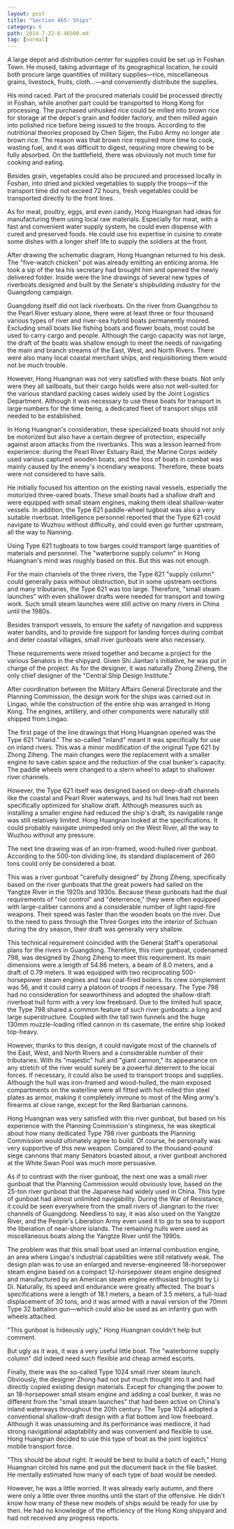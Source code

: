 ```yaml
---
layout: post
title: "Section 465: Ships"
category: 6
path: 2014-7-22-6-46500.md
tag: [normal]
---
```


A large depot and distribution center for supplies could be set up in Foshan Town. He mused, taking advantage of its geographical location, he could both procure large quantities of military supplies—rice, miscellaneous grains, livestock, fruits, cloth...—and conveniently distribute the supplies.

His mind raced. Part of the procured materials could be processed directly in Foshan, while another part could be transported to Hong Kong for processing. The purchased unhusked rice could be milled into brown rice for storage at the depot's grain and fodder factory, and then milled again into polished rice before being issued to the troops. According to the nutritional theories proposed by Chen Sigen, the Fubo Army no longer ate brown rice. The reason was that brown rice required more time to cook, wasting fuel, and it was difficult to digest, requiring more chewing to be fully absorbed. On the battlefield, there was obviously not much time for cooking and eating.

Besides grain, vegetables could also be procured and processed locally in Foshan, into dried and pickled vegetables to supply the troops—if the transport time did not exceed 72 hours, fresh vegetables could be transported directly to the front lines.

As for meat, poultry, eggs, and even candy, Hong Huangnan had ideas for manufacturing them using local raw materials. Especially for meat, with a fast and convenient water supply system, he could even dispense with cured and preserved foods. He could use his expertise in cuisine to create some dishes with a longer shelf life to supply the soldiers at the front.

After drawing the schematic diagram, Hong Huangnan returned to his desk. The "five-watch chicken" pot was already emitting an enticing aroma. He took a sip of the tea his secretary had brought him and opened the newly delivered folder. Inside were the line drawings of several new types of riverboats designed and built by the Senate's shipbuilding industry for the Guangdong campaign.

Guangdong itself did not lack riverboats. On the river from Guangzhou to the Pearl River estuary alone, there were at least three or four thousand various types of river and river-sea hybrid boats permanently moored. Excluding small boats like fishing boats and flower boats, most could be used to carry cargo and people. Although the cargo capacity was not large, the draft of the boats was shallow enough to meet the needs of navigating the main and branch streams of the East, West, and North Rivers. There were also many local coastal merchant ships, and requisitioning them would not be much trouble.

However, Hong Huangnan was not very satisfied with these boats. Not only were they all sailboats, but their cargo holds were also not well-suited for the various standard packing cases widely used by the Joint Logistics Department. Although it was necessary to use these boats for transport in large numbers for the time being, a dedicated fleet of transport ships still needed to be established.

In Hong Huangnan's consideration, these specialized boats should not only be motorized but also have a certain degree of protection, especially against arson attacks from the riverbanks. This was a lesson learned from experience: during the Pearl River Estuary Raid, the Marine Corps widely used various captured wooden boats, and the loss of boats in combat was mainly caused by the enemy's incendiary weapons. Therefore, these boats were not considered to have sails.

He initially focused his attention on the existing naval vessels, especially the motorized three-oared boats. These small boats had a shallow draft and were equipped with small steam engines, making them ideal shallow-water vessels. In addition, the Type 621 paddle-wheel tugboat was also a very suitable riverboat. Intelligence personnel reported that the Type 621 could navigate to Wuzhou without difficulty, and could even go further upstream, all the way to Nanning.

Using Type 621 tugboats to tow barges could transport large quantities of materials and personnel. The "waterborne supply column" in Hong Huangnan's mind was roughly based on this. But this was not enough.

For the main channels of the three rivers, the Type 621 "supply column" could generally pass without obstruction, but in some upstream sections and many tributaries, the Type 621 was too large. Therefore, "small steam launches" with even shallower drafts were needed for transport and towing work. Such small steam launches were still active on many rivers in China until the 1980s.

Besides transport vessels, to ensure the safety of navigation and suppress water bandits, and to provide fire support for landing forces during combat and deter coastal villages, small river gunboats were also necessary.

These requirements were mixed together and became a project for the various Senators in the shipyard. Given Shi Jiantao's initiative, he was put in charge of the project. As for the designer, it was naturally Zhong Ziheng, the only chief designer of the "Central Ship Design Institute."

After coordination between the Military Affairs General Directorate and the Planning Commission, the design work for the ships was carried out in Lingao, while the construction of the entire ship was arranged in Hong Kong. The engines, artillery, and other components were naturally still shipped from Lingao.

The first page of the line drawings that Hong Huangnan opened was the Type 621 "Inland." The so-called "inland" meant it was specifically for use on inland rivers. This was a minor modification of the original Type 621 by Zhong Ziheng. The main changes were the replacement with a smaller engine to save cabin space and the reduction of the coal bunker's capacity. The paddle wheels were changed to a stern wheel to adapt to shallower river channels.

However, the Type 621 itself was designed based on deep-draft channels like the coastal and Pearl River waterways, and its hull lines had not been specifically optimized for shallow draft. Although measures such as installing a smaller engine had reduced the ship's draft, its navigable range was still relatively limited. Hong Huangnan looked at the specifications. It could probably navigate unimpeded only on the West River, all the way to Wuzhou without any pressure.

The next line drawing was of an iron-framed, wood-hulled river gunboat. According to the 500-ton dividing line, its standard displacement of 260 tons could only be considered a boat.

This was a river gunboat "carefully designed" by Zhong Ziheng, specifically based on the river gunboats that the great powers had sailed on the Yangtze River in the 1920s and 1930s. Because these gunboats had the dual requirements of "riot control" and "deterrence," they were often equipped with large-caliber cannons and a considerable number of light rapid-fire weapons. Their speed was faster than the wooden boats on the river. Due to the need to pass through the Three Gorges into the interior of Sichuan during the dry season, their draft was generally very shallow.

This technical requirement coincided with the General Staff's operational plans for the rivers in Guangdong. Therefore, this river gunboat, codenamed 798, was designed by Zhong Ziheng to meet this requirement. Its main dimensions were a length of 54.86 meters, a beam of 8.0 meters, and a draft of 0.79 meters. It was equipped with two reciprocating 500-horsepower steam engines and two coal-fired boilers. Its crew complement was 56, and it could carry a platoon of troops if necessary. The Type 798 had no consideration for seaworthiness and adopted the shallow-draft riverboat hull form with a very low freeboard. Due to the limited hull space, the Type 798 shared a common feature of such river gunboats: a long and large superstructure. Coupled with the tall twin funnels and the huge 130mm muzzle-loading rifled cannon in its casemate, the entire ship looked top-heavy.

However, thanks to this design, it could navigate most of the channels of the East, West, and North Rivers and a considerable number of their tributaries. With its "majestic" hull and "giant cannon," its appearance on any stretch of the river would surely be a powerful deterrent to the local forces. If necessary, it could also be used to transport troops and supplies. Although the hull was iron-framed and wood-hulled, the main exposed compartments on the waterline were all fitted with hot-rolled thin steel plates as armor, making it completely immune to most of the Ming army's firearms at close range, except for the Red Barbarian cannons.

Hong Huangnan was very satisfied with this river gunboat, but based on his experience with the Planning Commission's stinginess, he was skeptical about how many dedicated Type 798 river gunboats the Planning Commission would ultimately agree to build. Of course, he personally was very supportive of this new weapon. Compared to the thousand-pound siege cannons that many Senators boasted about, a river gunboat anchored at the White Swan Pool was much more persuasive.

As if to contrast with the river gunboat, the next one was a small river gunboat that the Planning Commission would obviously love, based on the 25-ton river gunboat that the Japanese had widely used in China. This type of gunboat had almost unlimited navigability. During the War of Resistance, it could be seen everywhere from the small rivers of Jiangnan to the river channels of Guangdong. Needless to say, it was also used on the Yangtze River, and the People's Liberation Army even used it to go to sea to support the liberation of near-shore islands. The remaining hulls were used as miscellaneous boats along the Yangtze River until the 1990s.

The problem was that this small boat used an internal combustion engine, an area where Lingao's industrial capabilities were still relatively weak. The design plan was to use an enlarged and reverse-engineered 18-horsepower steam engine based on a compact 12-horsepower steam engine designed and manufactured by an American steam engine enthusiast brought by Li Di. Naturally, its speed and endurance were greatly affected. The boat's specifications were a length of 18.1 meters, a beam of 3.5 meters, a full-load displacement of 30 tons, and it was armed with a naval version of the 70mm Type 32 battalion gun—which could also be used as an infantry gun with wheels attached.

"This gunboat is hideously ugly," Hong Huangnan couldn't help but comment.

But ugly as it was, it was a very useful little boat. The "waterborne supply column" did indeed need such flexible and cheap armed escorts.

Finally, there was the so-called Type 1024 small river steam launch. Obviously, the designer Zhong had not put much thought into it and had directly copied existing design materials. Except for changing the power to an 18-horsepower small steam engine and adding a coal bunker, it was no different from the "small steam launches" that had been active on China's inland waterways throughout the 20th century. The Type 1024 adopted a conventional shallow-draft design with a flat bottom and low freeboard. Although it was unassuming and its performance was mediocre, it had strong navigational adaptability and was convenient and flexible to use. Hong Huangnan decided to use this type of boat as the joint logistics' mobile transport force.

"This should be about right. It would be best to build a batch of each," Hong Huangnan circled his name and put the document back in the file basket. He mentally estimated how many of each type of boat would be needed.

However, he was a little worried. It was already early autumn, and there were only a little over three months until the start of the offensive. He didn't know how many of these new models of ships would be ready for use by then. He had no knowledge of the efficiency of the Hong Kong shipyard and had not received any progress reports.